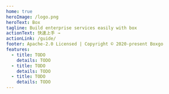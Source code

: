 ```yaml
---
home: true
heroImage: /logo.png
heroText: Box
tagline: Build enterprise services easily with box
actionText: 快速上手 →
actionLink: /guide/
footer: Apache-2.0 Licensed | Copyright © 2020-present Boxgo
features:
  - title: TODO
    details: TODO
  - title: TODO
    details: TODO
  - title: TODO
    details: TODO
---
```

